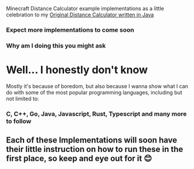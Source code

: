 Minecraft Distance Calculator example implementations as a little celebration to my [Original Distance Calculator written in Java](https://github.com/Sweet-Tooth11/minecraft-distance-calculator)

### Expect more implementations to come soon

### Why am I doing this you might ask

# Well... I honestly don't know

Mostly it's because of boredom, but also because I wanna show what I can do with some of the most popular programming languages, including but not limited to:

### C, C++, Go, Java, Javascript, Rust, Typescript and many more to follow

## Each of these Implementations will soon have their little instruction on how to run these in the first place, so keep and eye out for it 😊
